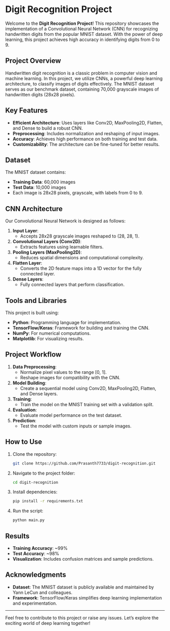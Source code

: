# Digit Recognition Project

Welcome to the **Digit Recognition Project**! This repository showcases the implementation of a Convolutional Neural Network (CNN) for recognizing handwritten digits from the popular MNIST dataset. With the power of deep learning, this project achieves high accuracy in identifying digits from 0 to 9.

## Project Overview
Handwritten digit recognition is a classic problem in computer vision and machine learning. In this project, we utilize CNNs, a powerful deep learning architecture, to classify images of digits effectively. The MNIST dataset serves as our benchmark dataset, containing 70,000 grayscale images of handwritten digits (28x28 pixels).

## Key Features
- **Efficient Architecture**: Uses layers like Conv2D, MaxPooling2D, Flatten, and Dense to build a robust CNN.
- **Preprocessing**: Includes normalization and reshaping of input images.
- **Accuracy**: Achieves high performance on both training and test data.
- **Customizability**: The architecture can be fine-tuned for better results.

## Dataset
The MNIST dataset contains:
- **Training Data**: 60,000 images
- **Test Data**: 10,000 images
- Each image is 28x28 pixels, grayscale, with labels from 0 to 9.

## CNN Architecture
Our Convolutional Neural Network is designed as follows:
1. **Input Layer**:
   - Accepts 28x28 grayscale images reshaped to (28, 28, 1).
2. **Convolutional Layers (Conv2D)**:
   - Extracts features using learnable filters.
3. **Pooling Layers (MaxPooling2D)**:
   - Reduces spatial dimensions and computational complexity.
4. **Flatten Layer**:
   - Converts the 2D feature maps into a 1D vector for the fully connected layer.
5. **Dense Layers**:
   - Fully connected layers that perform classification.

## Tools and Libraries
This project is built using:
- **Python**: Programming language for implementation.
- **TensorFlow/Keras**: Framework for building and training the CNN.
- **NumPy**: For numerical computations.
- **Matplotlib**: For visualizing results.

## Project Workflow
1. **Data Preprocessing**:
   - Normalize pixel values to the range [0, 1].
   - Reshape images for compatibility with the CNN.
2. **Model Building**:
   - Create a sequential model using Conv2D, MaxPooling2D, Flatten, and Dense layers.
3. **Training**:
   - Train the model on the MNIST training set with a validation split.
4. **Evaluation**:
   - Evaluate model performance on the test dataset.
5. **Prediction**:
   - Test the model with custom inputs or sample images.

## How to Use
1. Clone the repository:
   ```bash
   git clone https://github.com/Prasanth7733/digit-recognition.git
   ```
2. Navigate to the project folder:
   ```bash
   cd digit-recognition
   ```
3. Install dependencies:
   ```bash
   pip install -r requirements.txt
   ```
4. Run the script:
   ```bash
   python main.py
   ```

## Results
- **Training Accuracy**: ~99%
- **Test Accuracy**: ~98%
- **Visualization**: Includes confusion matrices and sample predictions.

## Acknowledgments
- **Dataset**: The MNIST dataset is publicly available and maintained by Yann LeCun and colleagues.
- **Framework**: TensorFlow/Keras simplifies deep learning implementation and experimentation.

---

Feel free to contribute to this project or raise any issues. Let’s explore the exciting world of deep learning together!

